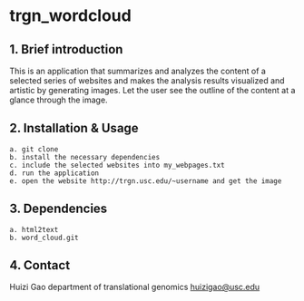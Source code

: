 # trgn_wordcloud
## 1. Brief introduction
This is an application that summarizes and analyzes the content of a selected series of websites and makes the analysis results visualized and artistic by generating images. Let the user see the outline of the content at a glance through the image.
## 2. Installation & Usage
    a. git clone 
    b. install the necessary dependencies
    c. include the selected websites into my_webpages.txt
    d. run the application
    e. open the website http://trgn.usc.edu/~username and get the image
## 3. Dependencies
    a. html2text
    b. word_cloud.git
## 4. Contact
Huizi Gao  department of translational genomics huizigao@usc.edu

